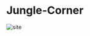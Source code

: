 # Jungle-Corner

![site](https://github.com/DC-Developer/Jungle-Corner/blob/master/public/assests/gifs/Jungle%20Corner%20-%20Google%20Chrome%2011_10_2017%208_12_54%20AM.gif)
